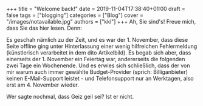 +++
title = "Welcome back!"
date = 2019-11-04T17:38:40+01:00
draft = false
tags = ["blogging"]
categories = ["Blog"]
cover = "/images/notavailable.jpg"
authors = ["kkl"]
+++
Ah, Sie sind's! Freue mich, dass Sie das hier lesen. Denn:

Es geschah nämlich zu der Zeit, und es war der 1. November, dass diese Seite offline ging unter Hinterlassung einer wenig hilfreichen Fehlermeldung (künstlerisch verarbeitet in dem dito Artikelbild). Es begab sich aber, dass einerseits der 1. November ein Feiertag war, andererseits die folgenden zwei Tage ein Wochenende. Und es erwies sich schließlich, dass der von mir warum auch immer gewählte Budget-Provider (sprich: Billiganbieter) keinen E-Mail-Support leistet - und Telefonsupport nur an Werktagen, also erst am 4. November wieder.

Wer sagte nochmal, dass Geiz geil sei? Ist er nicht.
